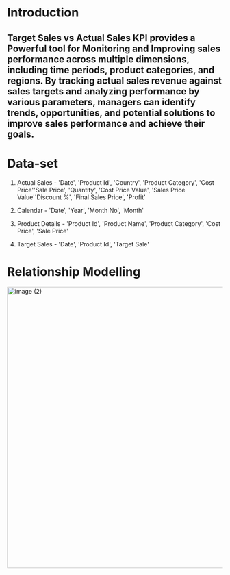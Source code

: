 # Introduction 

## Target Sales vs Actual Sales KPI provides a Powerful tool for Monitoring and Improving sales performance across multiple dimensions, including time periods, product categories, and regions. By tracking actual sales revenue against sales targets and analyzing performance by various parameters, managers can identify trends, opportunities, and potential solutions to improve sales performance and achieve their goals.

# Data-set
1. Actual Sales - 'Date', 'Product Id', 'Country', 'Product Category', 'Cost Price''Sale Price', 'Quantity', 'Cost Price Value', 'Sales Price Value''Discount %',
                 'Final Sales Price', 'Profit'

2. Calendar - 'Date', 'Year', 'Month No', 'Month'
   
3. Product Details - 'Product Id', 'Product Name', 'Product Category', 'Cost Price', 'Sale Price'

4. Target Sales - 'Date', 'Product Id', 'Target Sale'

# Relationship Modelling  
<img width="658" alt="image (2)" src="https://github.com/Narula901/Revenue-Insights/assets/81371310/634fcedc-1158-4891-801e-3387fb74919d">

   
